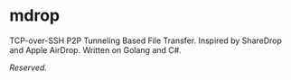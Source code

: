 # mdrop

TCP-over-SSH P2P Tunneling Based File Transfer. Inspired by ShareDrop and Apple AirDrop. Written on Golang and C#.

*Reserved.*
